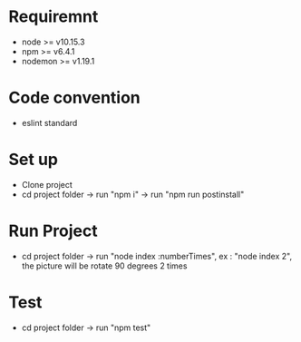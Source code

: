 # Requiremnt
 - node >= v10.15.3
 - npm >= v6.4.1
 - nodemon >= v1.19.1

 # Code convention
 - eslint standard

 # Set up

 - Clone project
 - cd project folder -> run "npm i" -> run "npm run postinstall"

 # Run Project
 - cd project folder -> run "node index :numberTimes", ex : "node index 2", the picture will be rotate 90 degrees 2 times

 # Test 
 - cd project folder -> run "npm test"